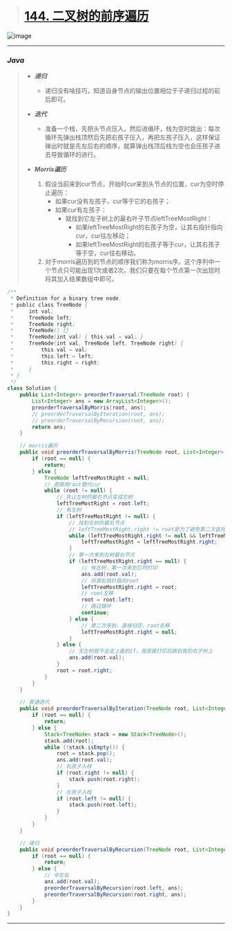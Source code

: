 > # [144. 二叉树的前序遍历](https://leetcode.cn/problems/binary-tree-preorder-traversal/)

![image](https://user-images.githubusercontent.com/75558694/179432465-eecc3d3e-847f-40c4-b15b-311bff956e3b.png)

---

### *Java*

> - ***递归***
>   - 递归没有啥技巧，知道自身节点的输出位置相位于子递归过程的前后即可。
>    
> - ***迭代***
>   - 准备一个栈，先把头节点压入，然后进循环，栈为空时跳出：每次循环先弹出栈顶然后先把右孩子压入，再把左孩子压入，这样保证弹出时就是先左后右的顺序，就算弹出栈顶后栈为空也会压孩子进去导致循环的进行。
>   
> - ***Morris遍历***
>   1. 假设当前来到cur节点，开始时cur来到头节点的位置，cur为空时停止遍历：
>      - 如果cur没有左孩子，cur等于它的右孩子；
>      - 如果cur有左孩子：
>        - 就找到它左子树上的最右叶子节点leftTreeMostRight：
>          - 如果leftTreeMostRight的右孩子为空，让其右指针指向cur，cur往左移动；
>          - 如果leftTreeMostRight的右孩子等于cur，让其右孩子等于空，cur往右移动。
>   2. 对于morris遍历到的节点的顺序我们称为morris序，这个序列中一个节点只可能出现1次或者2次，我们只要在每个节点第一次出现时将其加入结果数组中即可。

```java
/**
 * Definition for a binary tree node.
 * public class TreeNode {
 *     int val;
 *     TreeNode left;
 *     TreeNode right;
 *     TreeNode() {}
 *     TreeNode(int val) { this.val = val; }
 *     TreeNode(int val, TreeNode left, TreeNode right) {
 *         this.val = val;
 *         this.left = left;
 *         this.right = right;
 *     }
 * }
 */
class Solution {
    public List<Integer> preorderTraversal(TreeNode root) {
        List<Integer> ans = new ArrayList<Integer>();
        preorderTraversalByMorris(root, ans);
        // preorderTraversalByIteration(root, ans);
        // preorderTraversalByRecursion(root, ans);
        return ans;
    }

    // morris遍历
    public void preorderTraversalByMorris(TreeNode root, List<Integer> ans) {
        if (root == null) {
            return;
        } else {
            TreeNode leftTreeMostRight = null;
            // 直接用root替代cur
            while (root != null) {
                // 先让左树的最右节点变成左树
                leftTreeMostRight = root.left;
                // 有左树
                if (leftTreeMostRight != null) {
                    // 找到左树的最右节点
                    // leftTreeMostRight.right != root是为了避免第二次查找的误判
                    while (leftTreeMostRight.right != null && leftTreeMostRight.right != root) {
                        leftTreeMostRight = leftTreeMostRight.right;
                    }
                    // 第一次来到左树最右节点
                    if (leftTreeMostRight.right == null) {
                        // 有左树，第一次来到它时打印
                        ans.add(root.val);
                        // 将其右指针指向root
                        leftTreeMostRight.right = root;
                        // root左移
                        root = root.left;
                        // 跳过循环
                        continue;
                    } else {
                        // 第二次来到，直接归空，root右移
                        leftTreeMostRight.right = null;
                    }
                } else {
                    // 无左树就不会走上面的if，我直接打印后跳到我的右子树上
                    ans.add(root.val);
                }
                root = root.right;
            }
        }
    }

    // 普通迭代
    public void preorderTraversalByIteration(TreeNode root, List<Integer> ans) {
        if (root == null) {
            return;
        } else {
            Stack<TreeNode> stack = new Stack<TreeNode>();
            stack.add(root);
            while (!stack.isEmpty()) {
                root = stack.pop();
                ans.add(root.val);
                // 右孩子入栈
                if (root.right != null) {
                    stack.push(root.right);
                }
                // 左孩子入栈
                if (root.left != null) {
                    stack.push(root.left);
                }
            }
        }
    }

    // 递归
    public void preorderTraversalByRecursion(TreeNode root, List<Integer> ans) {
        if (root == null) {
            return;
        } else {
            // 中左右
            ans.add(root.val);
            preorderTraversalByRecursion(root.left, ans);
            preorderTraversalByRecursion(root.right, ans);
        }
    }
}
```

---
